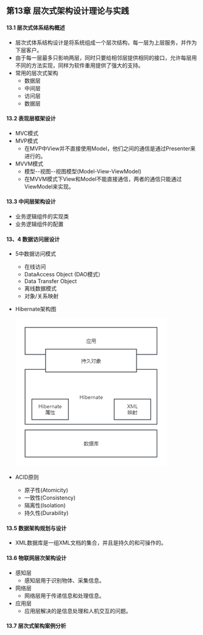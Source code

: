 ## 第13章 层次式架构设计理论与实践
#### 13.1 层次式体系结构概述
- 层次式体系结构设计是将系统组成一个层次结构，每一层为上层服务，并作为下层客户。
- 由于每一层最多只影响两层，同时只要给相邻层提供相同的接口，允许每层用不同的方法实现，同样为软件重用提供了强大的支持。
- 常用的层次式架构
	- 数据层
	- 中间层
	- 访问层
	- 数据层
#### 13.2 表现层框架设计
- MVC模式
- MVP模式
	- 在MVP中View并不直接使用Model，他们之间的通信是通过Presenter来进行的。
- MVVM模式
	- 模型--视图--视图模型(Model-View-ViewModel)
	- 在MVVM模式下View和Model不能直接通信，两者的通信只能通过ViewModel来实现。
#### 13.3 中间层架构设计
- 业务逻辑组件的实现类
- 业务逻辑组件的配置
#### 13、4 数据访问层设计
- 5中数据访问模式
	- 在线访问
	- DataAccess Object (DAO模式）
	- Data Transfer Object
	- 离线数据模式
	- 对象/关系映射
- Hibernate架构图
	
	![Hibernate](images/Hibernate.png)
-  ACID原则
	-  原子性(Atomicity)
	-  一致性(Consistency)
	-  隔离性(Isolation)
	-  持久性(Durability)
#### 13.5 数据架构规划与设计
- XML数据库是一组XML文档的集合，并且是持久的和可操作的。
#### 13.6 物联网层次架构设计
- 感知层
	- 感知层用于识别物体、采集信息。
- 网络层
	- 网络层用于传递信息和处理信息。
- 应用层
	- 应用层解决的是信息处理和人机交互的问题。
#### 13.7 层次式架构案例分析
